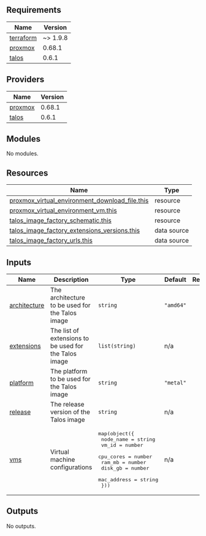 <!-- BEGIN_TF_DOCS -->
## Requirements

| Name | Version |
|------|---------|
| <a name="requirement_terraform"></a> [terraform](#requirement\_terraform) | ~> 1.9.8 |
| <a name="requirement_proxmox"></a> [proxmox](#requirement\_proxmox) | 0.68.1 |
| <a name="requirement_talos"></a> [talos](#requirement\_talos) | 0.6.1 |

## Providers

| Name | Version |
|------|---------|
| <a name="provider_proxmox"></a> [proxmox](#provider\_proxmox) | 0.68.1 |
| <a name="provider_talos"></a> [talos](#provider\_talos) | 0.6.1 |

## Modules

No modules.

## Resources

| Name | Type |
|------|------|
| [proxmox_virtual_environment_download_file.this](https://registry.terraform.io/providers/bpg/proxmox/0.68.1/docs/resources/virtual_environment_download_file) | resource |
| [proxmox_virtual_environment_vm.this](https://registry.terraform.io/providers/bpg/proxmox/0.68.1/docs/resources/virtual_environment_vm) | resource |
| [talos_image_factory_schematic.this](https://registry.terraform.io/providers/siderolabs/talos/0.6.1/docs/resources/image_factory_schematic) | resource |
| [talos_image_factory_extensions_versions.this](https://registry.terraform.io/providers/siderolabs/talos/0.6.1/docs/data-sources/image_factory_extensions_versions) | data source |
| [talos_image_factory_urls.this](https://registry.terraform.io/providers/siderolabs/talos/0.6.1/docs/data-sources/image_factory_urls) | data source |

## Inputs

| Name | Description | Type | Default | Required |
|------|-------------|------|---------|:--------:|
| <a name="input_architecture"></a> [architecture](#input\_architecture) | The architecture to be used for the Talos image | `string` | `"amd64"` | no |
| <a name="input_extensions"></a> [extensions](#input\_extensions) | The list of extensions to be used for the Talos image | `list(string)` | n/a | yes |
| <a name="input_platform"></a> [platform](#input\_platform) | The platform to be used for the Talos image | `string` | `"metal"` | no |
| <a name="input_release"></a> [release](#input\_release) | The release version of the Talos image | `string` | n/a | yes |
| <a name="input_vms"></a> [vms](#input\_vms) | Virtual machine configurations | <pre>map(object({<br/>    node_name   = string<br/>    vm_id       = number<br/>    cpu_cores   = number<br/>    ram_mb      = number<br/>    disk_gb     = number<br/>    mac_address = string<br/>  }))</pre> | n/a | yes |

## Outputs

No outputs.
<!-- END_TF_DOCS -->